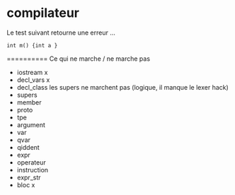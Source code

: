 compilateur
===========
Le test suivant retourne une erreur ...


    int m() {int a }



==========
Ce qui ne marche / ne marche pas 
* iostream		x
* decl_vars		x
* decl_class	les supers ne marchent pas (logique, il manque le lexer hack)
* supers
* member
* proto
* tpe
* argument
* var
* qvar
* qiddent
* expr
* operateur
* instruction
* expr_str
* bloc				x

